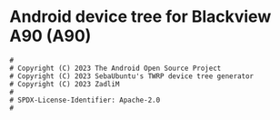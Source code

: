 # Android device tree for Blackview A90 (A90)

```
#
# Copyright (C) 2023 The Android Open Source Project
# Copyright (C) 2023 SebaUbuntu's TWRP device tree generator
# Copyright (C) 2023 ZadliM
#
# SPDX-License-Identifier: Apache-2.0
#
```
